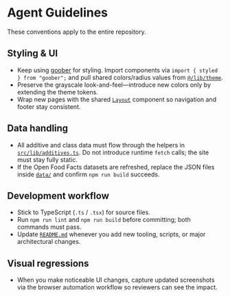 # Agent Guidelines

These conventions apply to the entire repository.

## Styling & UI
- Keep using [goober](https://github.com/cristianbote/goober) for styling. Import components via `import { styled } from "goober";` and pull shared colors/radius values from [`@/lib/theme`](src/lib/theme.ts).
- Preserve the grayscale look-and-feel—introduce new colors only by extending the theme tokens.
- Wrap new pages with the shared [`Layout`](src/components/Layout.tsx) component so navigation and footer stay consistent.

## Data handling
- All additive and class data must flow through the helpers in [`src/lib/additives.ts`](src/lib/additives.ts). Do not introduce runtime `fetch` calls; the site must stay fully static.
- If the Open Food Facts datasets are refreshed, replace the JSON files inside [`data/`](data/) and confirm `npm run build` succeeds.

## Development workflow
- Stick to TypeScript (`.ts` / `.tsx`) for source files.
- Run `npm run lint` and `npm run build` before committing; both commands must pass.
- Update [`README.md`](README.md) whenever you add new tooling, scripts, or major architectural changes.

## Visual regressions
- When you make noticeable UI changes, capture updated screenshots via the browser automation workflow so reviewers can see the impact.
